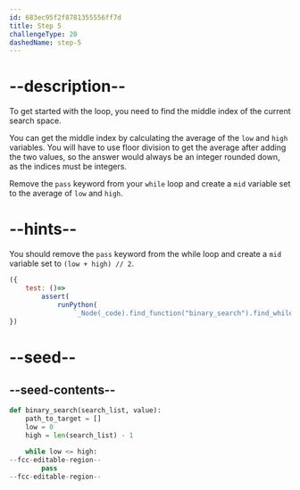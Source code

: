 ```yaml
---
id: 683ec95f2f8781355556ff7d
title: Step 5
challengeType: 20
dashedName: step-5
---
```


# --description--

To get started with the loop, you need to find the middle index of the current search space.

You can get the middle index by calculating the average of the `low` and `high` variables. You will have to use floor division to get the average after adding the two values, so the answer would always be an integer rounded down, as the indices must be integers.

Remove the `pass` keyword from your `while` loop and create a `mid` variable set to the average of `low` and `high`.

# --hints--

You should remove the `pass` keyword from the while loop and create a `mid` variable set to `(low + high) // 2`.

```js
({
    test: ()=>
        assert(
            runPython(
                `_Node(_code).find_function("binary_search").find_whiles()[0].find_body().is_equivalent("mid = (low + high) // 2")`))
})
```

# --seed--

## --seed-contents--

```py
def binary_search(search_list, value):
    path_to_target = []
    low = 0
    high = len(search_list) - 1

    while low <= high:
--fcc-editable-region--
        pass
--fcc-editable-region--
```
